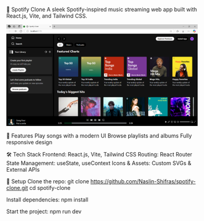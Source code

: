 🎵 Spotify Clone
A sleek Spotify-inspired music streaming web app built with React.js, Vite, and Tailwind CSS.

![image alt](https://github.com/Naslin-Shifras/spotify-clone/blob/4d6f3e38030aaf36abc8a0ff839d319e5fa83b00/Screenshot%202025-02-27%20160406.png)

🚀 Features
Play songs with a modern UI
Browse playlists and albums
Fully responsive design

🛠 Tech Stack
Frontend: React.js, Vite, Tailwind CSS
Routing: React Router
State Management: useState, useContext
Icons & Assets: Custom SVGs & External APIs

🔧 Setup
Clone the repo:
               git clone https://github.com/Naslin-Shifras/spotify-clone.git
               cd spotify-clone

Install dependencies:
               npm install

Start the project:
               npm run dev
